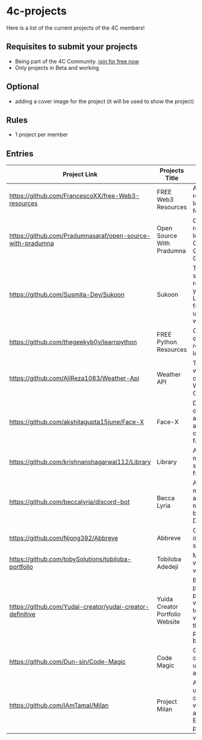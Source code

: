 # 4c-projects

Here is a list of the current projects of the 4C members!

## Requisites to submit your projects

- Being part of the 4C Community. [join for free now](https://discord.com/invite/ns5x8bTz25)
- Only projects in Beta and working

## Optional 

- adding a cover image for the project (it will be used to show the project)

## Rules

- 1 project per member

## Entries

Project Link  | Projects Title | Description (optional) | Twitter handle |
| --- | --- | --- | --- |
| https://github.com/FrancescoXX/free-Web3-resources | FREE Web3 Resources | A list of resources to learn Web3 for FREE | [FrancescoCiull4](https://twitter.com/FrancescoCiull4) |
| https://github.com/Pradumnasaraf/open-source-with-pradumna | Open Source With Pradumna | Contains resources to learn about Open Source, Git, and GitHub.| [Pradumna Saraf](https://twitter.com/pradumna_saraf) |
| https://github.com/Susmita-Dey/Sukoon | Sukoon | The one step solution to get relief from your stress. Live a stress-free life by using this website. | [Susmita Dey](https://twitter.com/its_SusmitaDey) |
| https://github.com/thegeekyb0y/learnpython | FREE Python Resources | Compiled list of Free resources to learn Python | [thegeekyb0y](https://twitter.com/thegeekyb0y) |
| https://github.com/AliReza1083/Weather-Api | Weather API | The place where you can check the Weather of a Country/City | [Ali Reza](https://twitter.com/Ali_Developer05) |
| https://github.com/akshitagupta15june/Face-X | Face-X | Demonstration of different algorithms and operations on faces. | [Akshita_archer](https://twitter.com/Akshita_archer) |
| https://github.com/krishnanshagarwal112/Library | Library | A basic library management system [only frontend] | [KrishnanshDev](https://twitter.com/krishnanshdev) |
| https://github.com/beccalyria/discord-bot | Becca Lyria | A community management and moderation bot for Discord. | [Becca Lyria](https://twitter.com/becca_lyria) |
| https://github.com/Njong392/Abbreve | Abbreve | Open source dictionary for slang | [njong_emy](https://twitter.com/njong_emy)
| https://github.com/tobySolutions/tobiloba-portfolio | Tobiloba Adedeji | My portfolio website, version 1.0 | [toby_solutions](https://twitter.com/toby_solutions) |
| https://github.com/Yudai-creator/yudai-creator-definitive | Yuida Creator Portfolio Website | Building my portfolio of porjects, where I going to turn this website into the center point of my brand. | [Yudai H](https://twitter.com/creator_yudai) |
| https://github.com/Dun-sin/Code-Magic | Code Magic | Get short css code you can use in your applications | [Dunsin](https://twitter.com/DunsinWebDev) |
| https://github.com/IAmTamal/Milan | Project Milan | A hub for users to collaborate with NGOs and make Earth a better place | [Tamal](https://twitter.com/mrTamall) |
